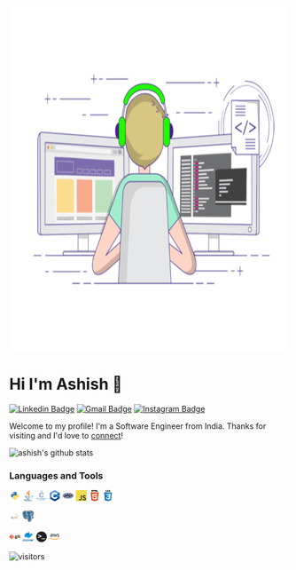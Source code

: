 <img src="https://github.com/AshishVarshneyy/AshishVarshneyy/blob/master/coding-freak.gif" height="620" width="1080">

# Hi I'm Ashish 👋
[![Linkedin Badge](https://img.shields.io/badge/-ashishvarshney-blue?style=flat&logo=Linkedin&logoColor=white&link=https://www.linkedin.com/in/ashishvarsh/)](https://www.linkedin.com/in/ashishvarsh/)
[![Gmail Badge](https://img.shields.io/badge/-ashishvarshney-c14438?style=flat&logo=Gmail&logoColor=white&link=mailto:er.ashish.av@gmail.com)](mailto:er.ashish.av@gmail.com)
[![Instagram Badge](https://img.shields.io/badge/-ashishvarshney-175584.svg?&style=flat&logo=Instagram&logoColor=#E4405F&link=https://www.instagram.com/ashishvarshney__/)](https://www.instagram.com/ashishvarshney__/)
<!--- [![ Badge](https://img.shields.io/badge/-ashishvarshney.github.io-%231877F2.svg?&style=flat&logo=visual-studio-code&logoColor=white&link=https://abdullahalrifat.github.io/)](https://abdullahalrifat.github.io/)-->

Welcome to my profile! I'm a Software Engineer from India. Thanks for visiting and I'd love to [connect](https://www.linkedin.com/in/ashishvarsh/)!





![ashish's github stats](https://github-readme-stats.vercel.app/api?username=AshishVarshneyy&show_icons=true)


### Languages and Tools
<code><img height="20" src="https://raw.githubusercontent.com/github/explore/80688e429a7d4ef2fca1e82350fe8e3517d3494d/topics/python/python.png"></code>
<code><img height="20" src="https://raw.githubusercontent.com/github/explore/80688e429a7d4ef2fca1e82350fe8e3517d3494d/topics/java/java.png"></code>
<code><img height="20" src="https://raw.githubusercontent.com/github/explore/80688e429a7d4ef2fca1e82350fe8e3517d3494d/topics/c/c.png"></code>
<code><img height="20" src="https://raw.githubusercontent.com/github/explore/80688e429a7d4ef2fca1e82350fe8e3517d3494d/topics/cpp/cpp.png"></code>
<code><img height="20" src="https://raw.githubusercontent.com/github/explore/80688e429a7d4ef2fca1e82350fe8e3517d3494d/topics/php/php.png"></code>
<code><img height="20" src="https://raw.githubusercontent.com/github/explore/80688e429a7d4ef2fca1e82350fe8e3517d3494d/topics/javascript/javascript.png"></code>
<code><img height="20" src="https://raw.githubusercontent.com/github/explore/80688e429a7d4ef2fca1e82350fe8e3517d3494d/topics/html/html.png"></code>
<code><img height="20" src="https://raw.githubusercontent.com/github/explore/80688e429a7d4ef2fca1e82350fe8e3517d3494d/topics/css/css.png"></code>


<code><img height="20" src="https://raw.githubusercontent.com/github/explore/80688e429a7d4ef2fca1e82350fe8e3517d3494d/topics/mysql/mysql.png"></code>
<code><img height="20" src="https://raw.githubusercontent.com/github/explore/80688e429a7d4ef2fca1e82350fe8e3517d3494d/topics/postgresql/postgresql.png"></code>

<code><img height="20" src="https://raw.githubusercontent.com/github/explore/80688e429a7d4ef2fca1e82350fe8e3517d3494d/topics/git/git.png"></code>
<code><img height="20" src="https://raw.githubusercontent.com/github/explore/80688e429a7d4ef2fca1e82350fe8e3517d3494d/topics/docker/docker.png"></code>
<code><img height="20" src="https://raw.githubusercontent.com/github/explore/80688e429a7d4ef2fca1e82350fe8e3517d3494d/topics/terminal/terminal.png"></code>
<code><img height="20" src="https://raw.githubusercontent.com/github/explore/80688e429a7d4ef2fca1e82350fe8e3517d3494d/topics/aws/aws.png"></code>



 ![visitors](https://visitor-badge.laobi.icu/badge?page_id=AshishVarshneyy.AshishVarshneyy)
 
<!--⭐️ from [@ashishvarshney](https://github.com/AshishVarshneyy)-->
